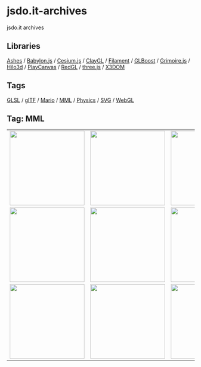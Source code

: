 # jsdo.it-archives
jsdo.it archives

## Libraries

[Ashes](../ashes) / [Babylon.js](../babylon.js) / [Cesium.js](../cesium.js) / [ClayGL](../claygl) / [Filament](../filament) / [GLBoost](../glboost)  / [Grimoire.js](../grimoire.js) / [Hilo3d](../hilo3d) / [PlayCanvas](../playcanvas) / [RedGL](../redgl) / [three.js](../three.js) / [X3DOM](../x3dom)

## Tags

[GLSL](../glsl) / [glTF](../gltf) / [Mario](../mario) / [MML](../mml) / [Physics](../physics) / [SVG](../svg) / [WebGL](../webgl)

## Tag: MML

<table>
<tr>
<td><a href="https://cx20.github.io/jsdo.it-archives/cx20/2V5t" alt="MMLEmitter で MML を試してみるテスト で MML を試してみるテスト"><img src="https://cx20.github.io/jsdo.it-archives/screenshot/2V5t.jpg" width="200" height="200"></a></td>
<td><a href="https://cx20.github.io/jsdo.it-archives/cx20/cjUi" alt="MMLEmitter で MML を試してみるテスト（その２）"><img src="https://cx20.github.io/jsdo.it-archives/screenshot/cjUi.jpg" width="200" height="200"></a></td>
<td><a href="https://cx20.github.io/jsdo.it-archives/cx20/vEZU" alt="MMLEmitter で MML を試してみるテスト（その３）"><img src="https://cx20.github.io/jsdo.it-archives/screenshot/vEZU.jpg" width="200" height="200"></a></td>
<td><a href="https://cx20.github.io/jsdo.it-archives/cx20/fTYo" alt="MMLEmitter で MML を試してみるテスト（その４）"><img src="https://cx20.github.io/jsdo.it-archives/screenshot/fTYo.jpg" width="200" height="200"></a></td>
</tr>
<tr>
<td><a href="https://cx20.github.io/jsdo.it-archives/cx20/xZ9q" alt="MMLEmitter で MML を試してみるテスト（その５）"><img src="https://cx20.github.io/jsdo.it-archives/screenshot/xZ9q.jpg" width="200" height="200"></a></td>
<td><a href="https://cx20.github.io/jsdo.it-archives/cx20/qzUp" alt="MMLEmitter で MML を試してみるテスト（その６）"><img src="https://cx20.github.io/jsdo.it-archives/screenshot/qzUp.jpg" width="200" height="200"></a></td>
<td><a href="https://cx20.github.io/jsdo.it-archives/cx20/3gi9" alt="Snap.svg で鍵盤を作ってみるテスト（その１）"><img src="https://cx20.github.io/jsdo.it-archives/screenshot/3gi9.jpg" width="200" height="200"></a></td>
<td><a href="https://cx20.github.io/jsdo.it-archives/cx20/wptb" alt="Snap.svg で鍵盤を作ってみるテスト（その２）"><img src="https://cx20.github.io/jsdo.it-archives/screenshot/wptb.jpg" width="200" height="200"></a></td>
</tr>
<tr>
<td><a href="https://cx20.github.io/jsdo.it-archives/cx20/dSbQ" alt="Snap.svg で鍵盤を作ってみるテスト（その３）"><img src="https://cx20.github.io/jsdo.it-archives/screenshot/dSbQ.jpg" width="200" height="200"></a></td>
<td><a href="https://cx20.github.io/jsdo.it-archives/cx20/kXFE" alt="Snap.svg で鍵盤を作ってみるテスト（その４）"><img src="https://cx20.github.io/jsdo.it-archives/screenshot/kXFE.jpg" width="200" height="200"></a></td>
<td><a href="https://cx20.github.io/jsdo.it-archives/cx20/ydru" alt="Three.js で鍵盤を作ってみるテスト"><img src="https://cx20.github.io/jsdo.it-archives/screenshot/ydru.jpg" width="200" height="200"></a></td>
<td></td>
</tr>
</table>
